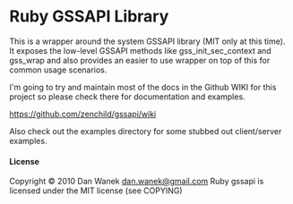 # Ruby GSSAPI Library

This is a wrapper around the system GSSAPI library (MIT only at this time).  It exposes the low-level GSSAPI methods like gss_init_sec_context and gss_wrap and also provides an easier to use wrapper on top of this for common usage scenarios.


I'm going to try and maintain most of the docs in the Github WIKI for this project so please check there for documentation and examples.

https://github.com/zenchild/gssapi/wiki


Also check out the examples directory for some stubbed out client/server examples.


#### License

Copyright © 2010 Dan Wanek <dan.wanek@gmail.com>
Ruby gssapi is licensed under the MIT license (see COPYING)
